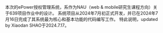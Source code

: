 本次的ePower授权管理系统，系作为NAU（web & mobile研究生课程方向）关于639项目作业中的设计。
系统项目从2024年7月初正式开发，并已在2024年7月16日完成了其系统最为核心和基本功能的代码编写工作。
特此说明，updated by Xiaodan SHAO于2024.7.17。
